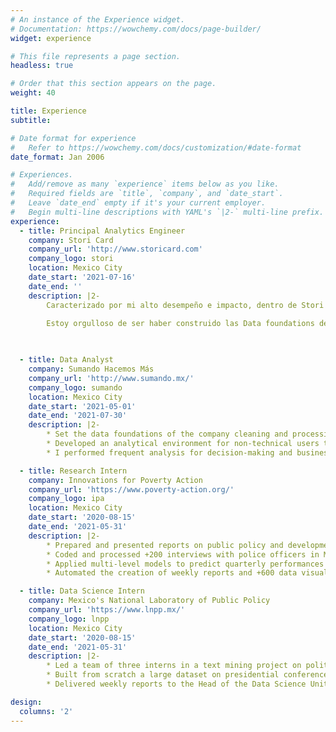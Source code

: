 ```yaml
---
# An instance of the Experience widget.
# Documentation: https://wowchemy.com/docs/page-builder/
widget: experience

# This file represents a page section.
headless: true

# Order that this section appears on the page.
weight: 40

title: Experience
subtitle:

# Date format for experience
#   Refer to https://wowchemy.com/docs/customization/#date-format
date_format: Jan 2006

# Experiences.
#   Add/remove as many `experience` items below as you like.
#   Required fields are `title`, `company`, and `date_start`.
#   Leave `date_end` empty if it's your current employer.
#   Begin multi-line descriptions with YAML's `|2-` multi-line prefix.
experience:
  - title: Principal Analytics Engineer
    company: Stori Card
    company_url: 'http://www.storicard.com'
    company_logo: stori
    location: Mexico City
    date_start: '2021-07-16'
    date_end: ''
    description: |2-
        Caracterizado por mi alto desempeño e impacto, dentro de Stori he escalado la escalera corporativa de manera exitosa. Inicié como Analista de Datos Junior en julio de 2021, luego de 1 año me promovieron a Senior Analytics Engineer donde empecé a tener un equipo a mi cargo, y desde julio de 2023 ascendí a Principal Analytics Engineer.
        
        Estoy orgulloso de ser haber construido las Data foundations de la compañía, en donde he sido el miembro con mayor crecimiento dentro del equipo de Datos. Cuando entré a la compañía el área de Datos solo tenía 4 personas y hoy somos más de 25. Yo lidero un squad de 5 personas.


  
  - title: Data Analyst
    company: Sumando Hacemos Más
    company_url: 'http://www.sumando.mx/'
    company_logo: sumando
    location: Mexico City
    date_start: '2021-05-01'
    date_end: '2021-07-30'
    description: |2-
        * Set the data foundations of the company cleaning and processing major datasets on philantropy in Mexico 
        * Developed an analytical environment for non-technical users to retrieve information and make data visualizations easily
        * I performed frequent analysis for decision-making and business-to-business meetings

  - title: Research Intern
    company: Innovations for Poverty Action
    company_url: 'https://www.poverty-action.org/'
    company_logo: ipa
    location: Mexico City
    date_start: '2020-08-15'
    date_end: '2021-05-31'
    description: |2-
        * Prepared and presented reports on public policy and development
        * Coded and processed +200 interviews with police officers in Mexico City
        * Applied multi-level models to predict quarterly performances on security based on INEGI's surveys
        * Automated the creation of weekly reports and +600 data visualizations

  - title: Data Science Intern
    company: Mexico's National Laboratory of Public Policy 
    company_url: 'https://www.lnpp.mx/'
    company_logo: lnpp
    location: Mexico City
    date_start: '2020-08-15'
    date_end: '2021-05-31'
    description: |2-
        * Led a team of three interns in a text mining project on political speeches, developing leadership and management skills.
        * Built from scratch a large dataset on presidential conferences, developing skills in design and research.
        * Delivered weekly reports to the Head of the Data Science Unit, Ph.D. Sebastián Garrido de Sierra 

design:
  columns: '2'
---
```

